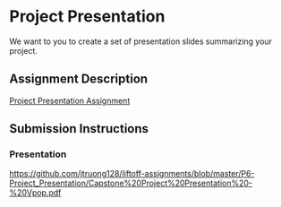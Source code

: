 # Project Presentation
We want to you to create a set of presentation slides summarizing your project.

## Assignment Description
[Project Presentation Assignment](https://education.launchcode.org/liftoff/modules/assignments/project-presentation)

## Submission Instructions

### Presentation
https://github.com/jtruong128/liftoff-assignments/blob/master/P6-Project_Presentation/Capstone%20Project%20Presentation%20-%20Vpop.pdf
